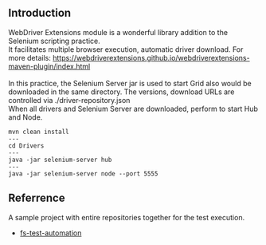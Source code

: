 ## Introduction

WebDriver Extensions module is a wonderful library addition to the Selenium scripting practice.<br>
It facilitates multiple browser execution, automatic driver download. For more
details: https://webdriverextensions.github.io/webdriverextensions-maven-plugin/index.html <br><br>
In this practice, the Selenium Server jar is used to start Grid also would be downloaded in the same directory. The
versions, download URLs are controlled via ./driver-repository.json <br>
When all drivers and Selenium Server are downloaded, perform to start Hub and Node.<br>

```console
mvn clean install
---
cd Drivers
---
java -jar selenium-server hub
---
java -jar selenium-server node --port 5555
```

## Referrence

A sample project with entire repositories together for the test execution.<br>

* [fs-test-automation](https://github.com/vietnd96/fs-test-automation)
